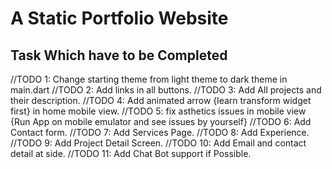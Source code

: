 

# A Static Portfolio Website

## Task Which have to be Completed

//TODO 1: Change starting theme from light theme to dark theme in main.dart
//TODO 2: Add links in all buttons.
//TODO 3: Add All projects and their description.
//TODO 4: Add animated arrow {learn transform widget first} in home mobile view.
//TODO 5: fix asthetics issues in mobile view {Run App on mobile emulator and see issues by yourself}
//TODO 6: Add Contact form.
//TODO 7: Add Services Page.
//TODO 8: Add Experience.
//TODO 9: Add Project Detail Screen.
//TODO 10: Add Email and contact detail at side.
//TODO 11: Add Chat Bot support if Possible.